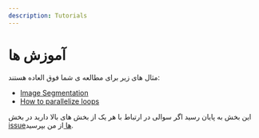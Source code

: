```yaml
---
description: Tutorials
---
```


# آموزش ها

مثال های زیر برای مطالعه ی شما فوق العاده هستند:

* [Image Segmentation](https://scikit-image.org/docs/dev/user_guide/tutorial_segmentation.html)
* [How to parallelize loops](https://scikit-image.org/docs/dev/user_guide/tutorial_parallelization.html)



این بخش به پایان رسید اگر سوالی در ارتباط با هر یک از بخش های بالا دارید در بخش [issueها ](https://github.com/amirshnll/skimage-persian-userguide/issues)از من بپرسید.

